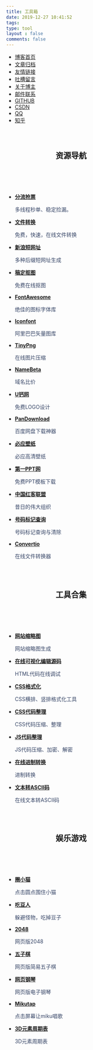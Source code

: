 ```yaml
---
title: 工具箱
date: 2019-12-27 10:41:52
tags:
type: tool
layout : false
comments: false
---
```

<meta http-equiv="Content-Type" content="text/html; charset=UTF-8">
<link href="https://cdn.bootcss.com/font-awesome/4.7.0/css/font-awesome.min.css" rel="stylesheet">
<link rel="stylesheet" type="text/css" href="https://cdn.jsdelivr.net/gh/TRHX/CDN-for-itrhx.com@2.0.9/box/style.css">
<body ondragstart="window.event.returnValue=false" oncontextmenu="window.event.returnValue=false" onselectstart="event.returnValue=false">
<script type="text/javascript" src="/js/third-party/baidu-autoPush.js"></script>
	<script>
		document.onkeydown = function () {
			if (window.event && window.event.keyCode == 123) {
				event.keyCode = 0;
				event.returnValue = false;
				return false;
			}
		};
	</script>
    <div id="head-nav">
        <div class="head-nav-wrap clearfix" id="nav">
            <ul id="menu-index" class="nav">
                <li class="common"> <a href="/">博客首页</a></li>
                <li class="common"> <a href="/archives/" target="_blank">文章归档</a></li>
                <li class="common"> <a href="/link/" target="_blank">友情链接</a></li>
                <li class="common"> <a href="/guestbook/" target="_blank">吐槽留言</a></li>
                <li class="common"> <a href="/about/" target="_blank">关于博主</a></li>
                <li class="common"> <a href="mailto:war_horse@163.com" target="_blank" rel="noopener">邮件联系</a></li>
                <li class="common"> <a href="https://github.com/yujiajie01" target="_blank" rel="noopener">GITHUB</a></li>
                <li class="common"> <a href="https://blog.csdn.net/weixin_35736002" target="_blank" rel="noopener">CSDN</a></li>
                <li class="common"> <a href="tencent://AddContact/?fromId=45&fromSubId=1&subcmd=all&uin=648127552&website=www.oicqzone.com" target="_blank" rel="noopener">QQ</a></li>
                <li class="common"> <a href="https://www.zhihu.com/people/ye-ma-41-17-39/activities" target="_blank" rel="noopener">知乎</a></li>
            </ul>
        </div>
    </div>
    <div class="bg-image-pattern"></div>
        <div id="wrapper" style="position: relative; width: 70%; border-radius: 5px; top: 40px;">
            <div id="container">
                <style type="text/css">
                    #content {
                        width: 100%;
                        border-right: 0px
                    }
                </style>
                <div id="content">
                    <div>
                        <article role="article">
                            <header><h2 class="post-name"><i class="fa fa-link"></i> 资源导航 </h2></header>
                        </article><br>
                        <ul class="link-content">
                            <li><strong><i class="fa fa-train"></i> <a rel="nofollow" href="https://www.bypass.cn/" target="_blank">分流抢票</a></strong>
                                <p><font color="#364566">多线程秒单、稳定捡漏。</font></p>
                            </li>
                            <li><strong><i class="fa fa-file-word-o"></i> <a rel="nofollow" href="https://cn.office-converter.com/" target="_blank">文件转换</a></strong>
                                <p><font color="#364566">免费，快速，在线文件转换</font></p>
                            </li>
                            <li><strong><i class="fa fa-internet-explorer"></i> <a rel="nofollow" href="http://sina.lt/" target="_blank">新浪短网址</a></strong>
                                <p><font color="#364566">多种后缀短网址生成</font></p>
                            </li>
                            <li><strong><i class="fa fa-image"></i> <a rel="nofollow" href="https://www.gaoding.com/koutu" target="_blank">稿定抠图</a></strong>
                                <p><font color="#364566">免费在线抠图</font></p>
                            </li>
                            <li><strong><i class="fa fa-font"></i> <a rel="nofollow" href="https://fontawesome.com/" target="_blank">FontAwesome</a></strong>
                                <p><font color="#364566">绝佳的图标字体库</font></p>
                            </li>
                            <li><strong><i class="fa fa-image"></i> <a rel="nofollow" href="https://www.iconfont.cn/" target="_blank">Iconfont</a></strong>
                                <p><font color="#364566">阿里巴巴矢量图库</font></p>
                            </li>
                            <li><strong><i class="fa fa-compress"></i> <a rel="nofollow" href="https://tinypng.com/" target="_blank">TinyPng</a></strong>
                                <p><font color="#364566">在线图片压缩</font></p>
                            </li>
                            <li><strong><i class="fa fa-list"></i> <a rel="nofollow" href="https://namebeta.com/" target="_blank">NameBeta</a></strong>
                                <p><font color="#364566">域名比价</font></p>
                            </li>
                            <li><strong><i class="fa fa-edit"></i> <a rel="nofollow" href="http://www.uugai.com/" target="_blank">U钙网</a></strong>
                                <p><font color="#364566">免费LOGO设计</font></p>
                            </li>
                            <li><strong><i class="fa fa-download"></i> <a rel="nofollow" href="http://pandownload.com/" target="_blank">PanDownload</a></strong>
                                <p><font color="#364566">百度网盘下载神器</font></p>
                            </li>
                            <li><strong><i class="fa fa-th"></i> <a rel="nofollow" href="https://bing.ioliu.cn/" target="_blank">必应壁纸</a></strong>
                                <p><font color="#364566">必应高清壁纸</font></p>
                            </li>
                            <li><strong><i class="fa fa-product-hunt"></i> <a rel="nofollow" href="http://www.1ppt.com/" target="_blank">第一PPT网</a></strong>
                                <p><font color="#364566">免费PPT模板下载</font></p>
                            </li>
                            <li><strong><i class="fa fa-microchip"></i> <a rel="nofollow" href="http://www.cnhonkerarmy.com/" target="_blank">中国红客联盟</a></strong>
                                <p><font color="#364566">昔日的伟大组织</font></p>
                            </li>
                            <li><strong><i class="fa fa-phone"></i> <a rel="nofollow" href="http://www.opene164.org.cn/Num_Sys/other/introduce/markquery.html" target="_blank">号码标记查询</a></strong>
                                <p><font color="#364566">号码标记查询与清除</font></p>
                            </li>
                            <li><strong><i class="fa fa-spinner"></i> <a rel="nofollow" href="https://convertio.co/" target="_blank">Convertio</a></strong>
                                <p><font color="#364566">在线文件转换器</font></p>
                            </li>
                        </ul>
                    </div>
                </div>
                <div id="content">
                    <div><br><br>
                        <article role="article">
                            <header><h2 class="post-name"><i class="fa fa-briefcase"></i> 工具合集 </h2></header>
                        </article><br>
                        <ul class="link-content">
                            <li><strong><i class="fa fa-image"></i> <a rel="nofollow" href="https://www.itrhx.com/box/thumbnail" target="_blank">网站缩略图</a></strong>
                                <p><font color="#364566">网站缩略图生成</font></p>
                            </li>
                            <li><strong><i class="fa fa-html5"></i> <a rel="nofollow" href="https://www.itrhx.com/box/VisualEditing" target="_blank">在线可视化编辑源码</a></strong>
                                <p><font color="#364566">HTML代码在线调试</font></p>
                            </li>
                            <li><strong><i class="fa fa-css3"></i> <a rel="nofollow" href="https://www.itrhx.com/box/CSSFormatting" target="_blank">CSS格式化</a></strong>
                                <p><font color="#364566">CSS横排、竖排格式化工具</font></p>
                            </li>
                            <li><strong><i class="fa fa-css3"></i> <a rel="nofollow" href="https://www.itrhx.com/box/CSSFinishing" target="_blank">CSS代码整理</a></strong>
                                <p><font color="#364566">CSS代码压缩、整理</font></p>
                            </li>
                            <li><strong><i class="fa fa-code"></i> <a rel="nofollow" href="https://www.itrhx.com/box/JSFinishing" target="_blank">JS代码整理</a></strong>
                                <p><font color="#364566">JS代码压缩、加密、解密</font></p>
                            </li>
                            <li><strong><i class="fa fa-etsy"></i> <a rel="nofollow" href="https://www.itrhx.com/box/hex" target="_blank">在线进制转换</a></strong>
                                <p><font color="#364566">进制转换</font></p>
                            </li>
                            <li><strong><i class="fa fa-outdent"></i> <a rel="nofollow" href="https://www.itrhx.com/box/ASCII" target="_blank">文本转ASCII码</a></strong>
                                <p><font color="#364566">在线文本转ASCII码</font></p>
                            </li>
                            <!-- <li><strong><i class="fa fa-id-card"></i> <a rel="nofollow" href="https://www.itrhx.com/box/resume" target="_blank">炫酷简历</a></strong>
                                <p><font color="#364566">HTML炫酷代码简历</font></p>
                            </li> -->
                        </ul>
                    </div>
                </div>
                <div id="content">
                    <div><br><br>
                        <article role="article">
                            <header><h2 class="post-name"><i class="fa fa-gamepad"></i> 娱乐游戏 </h2></header>
                        </article><br>
                        <ul class="link-content">
                            <li><strong><i class="fa fa-spinner"></i> <a rel="nofollow" href="https://www.itrhx.com/box/cat" target="_blank">圈小猫</a></strong>
                                <p><font color="#364566">点击圆点围住小猫</font></p>
                            </li>
                            <li><strong><i class="fa fa-arrow-right"></i> <a rel="nofollow" href="https://www.itrhx.com/box/PacMan" target="_blank">吃豆人</a></strong>
                                <p><font color="#364566">躲避怪物，吃掉豆子</font></p>
                            </li>
                            <li><strong><i class="fa fa-th-large"></i> <a rel="nofollow" href="https://www.itrhx.com/box/2048" target="_blank">2048</a></strong>
                                <p><font color="#364566">网页版2048</font></p>
                            </li>
                            <li><strong><i class="fa fa-circle"></i> <a rel="nofollow" href="https://www.itrhx.com/box/gobang" target="_blank">五子棋</a></strong>
                                <p><font color="#364566">网页版简易五子棋</font></p>
                            </li>
                            <li><strong><i class="fa fa-music"></i> <a rel="nofollow" href="https://www.itrhx.com/box/piano" target="_blank">网页钢琴</a></strong>
                                <p><font color="#364566">网页版电子钢琴</font></p>
                            </li>
                            <li><strong><i class="fa fa-chevron-circle-right"></i> <a rel="nofollow" href="https://www.itrhx.com/box/mikutap" target="_blank">Mikutap</a></strong>
                                <p><font color="#364566">点击屏幕让miku唱歌</font></p>
                            </li>
                            <li><strong><i class="fa fa-align-left"></i> <a rel="nofollow" href="https://www.itrhx.com/box/element" target="_blank">3D元素周期表</a></strong>
                                <p><font color="#364566">3D元素周期表</font></p>
                            </li>
                        </ul>
                    </div>
                </div>
            </div>
            <div class="clear"></div>
        </div>
    


</body>

